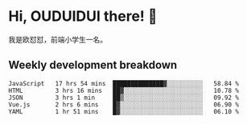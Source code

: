 # Hi, OUDUIDUI there!  👋

[comment]: <> ([<img align="right" width="50%" src="https://github-readme-stats.vercel.app/api?username=OUDUIDUI&theme=dark&show_icons=true">]&#40;https://metrics.lecoq.io/OUDUIDUI?template=classic&#41;)

我是欧怼怼，前端小学生一名。

##  Weekly development breakdown

<!--START_SECTION:waka-->
```text
JavaScript   17 hrs 54 mins  ██████████████▓░░░░░░░░░░   58.84 % 
HTML         3 hrs 16 mins   ██▓░░░░░░░░░░░░░░░░░░░░░░   10.78 % 
JSON         3 hrs 1 min     ██▒░░░░░░░░░░░░░░░░░░░░░░   09.92 % 
Vue.js       2 hrs 6 mins    █▓░░░░░░░░░░░░░░░░░░░░░░░   06.90 % 
YAML         1 hr 51 mins    █▓░░░░░░░░░░░░░░░░░░░░░░░   06.10 % 
```
<!--END_SECTION:waka-->